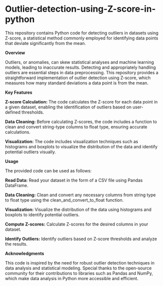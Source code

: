 # Outlier-detection-using-Z-score-in-python
This repository contains Python code for detecting outliers in datasets using Z-score, a statistical method commonly employed for identifying data points that deviate significantly from the mean.


**Overview**

Outliers, or anomalies, can skew statistical analyses and machine learning models, leading to inaccurate results. Detecting and appropriately handling outliers are essential steps in data preprocessing. This repository provides a straightforward implementation of outlier detection using Z-score, which measures how many standard deviations a data point is from the mean.

**Key Features**

**Z-score Calculation:** The code calculates the Z-score for each data point in a given dataset, enabling the identification of outliers based on user-defined thresholds.

**Data Cleaning:** Before calculating Z-scores, the code includes a function to clean and convert string-type columns to float type, ensuring accurate calculations.

**Visualization:** The code includes visualization techniques such as histograms and boxplots to visualize the distribution of the data and identify potential outliers visually.


**Usage**

The provided code can be used as follows:

**Read Data:** Read your dataset in the form of a CSV file using Pandas DataFrame.

**Data Cleaning:** Clean and convert any necessary columns from string type to float type using the clean_and_convert_to_float function.

**Visualization:** Visualize the distribution of the data using histograms and boxplots to identify potential outliers.

**Compute Z-scores:** Calculate Z-scores for the desired columns in your dataset.

**Identify Outliers:** Identify outliers based on Z-score thresholds and analyze the results.



**Acknowledgments**

This code is inspired by the need for robust outlier detection techniques in data analysis and statistical modeling. Special thanks to the open-source community for their contributions to libraries such as Pandas and NumPy, which make data analysis in Python more accessible and efficient.
